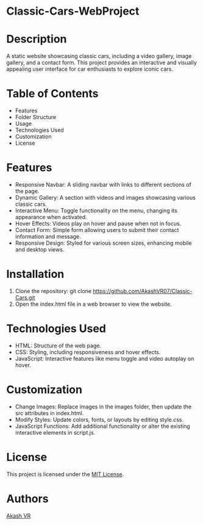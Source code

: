 # Classic-Cars-WebProject

# Description
A static website showcasing classic cars, including a video gallery, image gallery, and a contact form. This project provides an interactive and visually appealing user interface for car enthusiasts to explore iconic cars.

# Table of Contents
* Features
* Folder Structure
* Usage
* Technologies Used
* Customization
* License

# Features
* Responsive Navbar: A sliding navbar with links to different sections of the page.
* Dynamic Gallery: A section with videos and images showcasing various classic cars.
* Interactive Menu: Toggle functionality on the menu, changing its appearance when activated.
* Hover Effects: Videos play on hover and pause when not in focus.
* Contact Form: Simple form allowing users to submit their contact information and message.
* Responsive Design: Styled for various screen sizes, enhancing mobile and desktop views.

# Installation
1. Clone the repository: git clone https://github.com/AkashVR07/Classic-Cars.git
2. Open the index.html file in a web browser to view the website.

# Technologies Used
* HTML: Structure of the web page.
* CSS: Styling, including responsiveness and hover effects.
* JavaScript: Interactive features like menu toggle and video autoplay on hover.

# Customization
* Change Images: Replace images in the images folder, then update the src attributes in index.html.
* Modify Styles: Update colors, fonts, or layouts by editing style.css.
* JavaScript Functions: Add additional functionality or alter the existing interactive elements in script.js.

# License
This project is licensed under the [MIT License](https://opensource.org/license/MIT).

# Authors
[Akash VR](https://github.com/AkashVR07)
